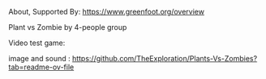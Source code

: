 About, Supported By: https://www.greenfoot.org/overview

Plant vs Zombie by 4-people group

Video test game: 

image and sound : https://github.com/TheExploration/Plants-Vs-Zombies?tab=readme-ov-file
